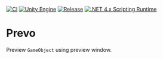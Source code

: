 [![CI](https://github.com/jcs090218/Prevo/actions/workflows/build.yml/badge.svg)](https://github.com/jcs090218/Prevo/actions/workflows/build.yml)
[![Unity Engine](https://img.shields.io/badge/unity-2021.1.1f1-black.svg?style=flat&logo=unity&cacheSeconds=2592000)](https://unity3d.com/get-unity/download/archive)
[![Release](https://img.shields.io/github/release/jcs090218/Prevo.svg?logo=github)](https://github.com/jcs090218/Prevo/releases/latest)
[![.NET 4.x Scripting Runtime](https://img.shields.io/badge/.NET-4.x-blueviolet.svg?style=flat&cacheSeconds=2592000)](https://docs.unity3d.com/2018.3/Documentation/Manual/ScriptingRuntimeUpgrade.html)

# Prevo

Preview `GameObject` using preview window.
